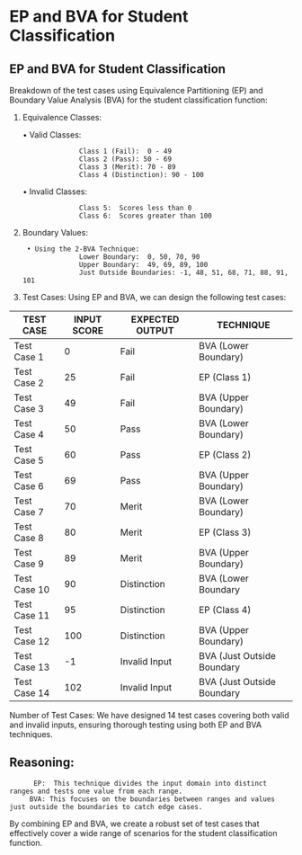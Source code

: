 # EP and BVA for Student Classification

## EP and BVA for Student Classification

Breakdown of the test cases using Equivalence Partitioning (EP) and Boundary Value Analysis (BVA) for the student classification function:

1. Equivalence Classes:

    • Valid Classes:
   
                     Class 1 (Fail):  0 - 49
                     Class 2 (Pass): 50 - 69
                     Class 3 (Merit): 70 - 89
                     Class 4 (Distinction): 90 - 100

    • Invalid Classes:
   
                     Class 5:  Scores less than 0 
                     Class 6:  Scores greater than 100

2. Boundary Values:
   
        • Using the 2-BVA Technique:
                     Lower Boundary:  0, 50, 70, 90
                     Upper Boundary:  49, 69, 89, 100
                     Just Outside Boundaries: -1, 48, 51, 68, 71, 88, 91, 101


3. Test Cases:
Using EP and BVA, we can design the following test cases:


| TEST CASE      | INPUT SCORE    | EXPECTED OUTPUT | TECHNIQUE                  |
| -------------- | -------------- | --------------- | -------------------------  |
| Test Case 1    | 0              | Fail            | BVA (Lower Boundary)       |
| Test Case 2    | 25             | Fail            | EP (Class 1)               |
| Test Case 3    | 49             | Fail            | BVA (Upper Boundary)       |
| Test Case 4    | 50             | Pass            | BVA (Lower Boundary)       |
| Test Case 5    | 60             | Pass            | EP (Class 2)               |
| Test Case 6    | 69             | Pass            | BVA (Upper Boundary)       |
| Test Case 7    | 70             | Merit           | BVA (Lower Boundary)       |
| Test Case 8    | 80             | Merit           | EP (Class 3)               |
| Test Case 9    | 89             | Merit           | BVA (Upper Boundary)       |
| Test Case 10   | 90             | Distinction     | BVA (Lower Boundary        |
| Test Case 11   | 95             | Distinction     | EP (Class 4)               |
| Test Case 12   | 100            | Distinction     | BVA (Upper Boundary)       |
| Test Case 13   | -1             | Invalid Input   | BVA (Just Outside Boundary |
| Test Case 14   | 102            | Invalid Input   | BVA (Just Outside Boundary |



Number of Test Cases: We have designed 14 test cases covering both valid and invalid inputs, ensuring thorough testing using both EP and BVA techniques.

## Reasoning:
          EP:  This technique divides the input domain into distinct ranges and tests one value from each range.
         BVA: This focuses on the boundaries between ranges and values just outside the boundaries to catch edge cases.

By combining EP and BVA, we create a robust set of test cases that effectively cover a wide range of scenarios for the student classification function.
